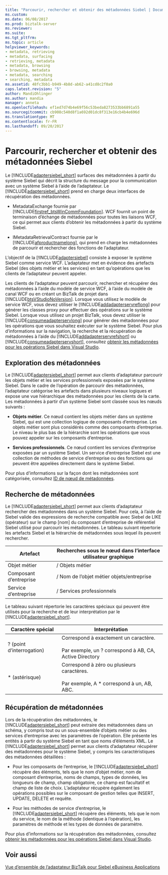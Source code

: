 ```yaml
---
title: "Parcourir, rechercher et obtenir des métadonnées Siebel | Documents Microsoft"
ms.custom: 
ms.date: 06/08/2017
ms.prod: biztalk-server
ms.reviewer: 
ms.suite: 
ms.tgt_pltfrm: 
ms.topic: article
helpviewer_keywords:
- metadata, retrieving
- metadata, surfacing
- retrieving, metadata
- metadata, browsing
- browsing, metadata
- metadata, searching
- searching, metadata
ms.assetid: 48fc3bb1-b949-4b8d-ab62-a41cd8c2f0a0
caps.latest.revision: "5"
author: MandiOhlinger
ms.author: mandia
manager: anneta
ms.openlocfilehash: ef1ed7d74b4e69f56c53beda8273533bb6891a55
ms.sourcegitcommit: cb908c540d8f1a692d01dc8f313e16cb4b4e696d
ms.translationtype: MT
ms.contentlocale: fr-FR
ms.lasthandoff: 09/20/2017
---
```

# <a name="browse-search-and-get-siebel-metadata"></a>Parcourir, rechercher et obtenir des métadonnées Siebel
Le [!INCLUDE[adaptersiebel_short](../../includes/adaptersiebel-short-md.md)] surfaces des métadonnées à partir du système Siebel qui décrit la structure du message pour la communication avec un système Siebel à l’aide de l’adaptateur. Le [!INCLUDE[adaptersiebel_short](../../includes/adaptersiebel-short-md.md)] prend en charge deux interfaces de récupération des métadonnées.  
  
-   MetadataExchange fournie par [!INCLUDE[firstref_btsWinCommFoundation](../../includes/firstref-btswincommfoundation-md.md)]. WCF fournit un point de terminaison d’échange de métadonnées pour toutes les liaisons WCF, ce qui permet aux clients d’obtenir les métadonnées à partir du système Siebel.  
  
-   IMetadataRetrievalContract fournie par le [!INCLUDE[afproductnamelong](../../includes/afproductnamelong-md.md)], qui prend en charge les métadonnées de parcourir et rechercher des fonctions de l’adaptateur.  
  
 L’objectif de la [!INCLUDE[adaptersiebel](../../includes/adaptersiebel-md.md)] consiste à exposer le système Siebel comme service WCF. L’adaptateur met en évidence des artefacts Siebel (des objets métier et les services) en tant qu’opérations que les clients de l’adaptateur peuvent appeler.  
  
 Les clients de l’adaptateur peuvent parcourir, rechercher et récupérer des métadonnées à l’aide du modèle de service WCF, à l’aide du modèle de canal WCF ou en créant un BizTalk de projet dans [!INCLUDE[btsVStudioNoVersion](../../includes/btsvstudionoversion-md.md)]. Lorsque vous utilisez le modèle de service WCF, vous devez utiliser le [!INCLUDE[addadapterservreflong](../../includes/addadapterservreflong-md.md)] pour générer les classes proxy pour effectuer des opérations sur le système Siebel. Lorsque vous utilisez un projet BizTalk, vous devez utiliser le [!INCLUDE[consumeadapterservlong](../../includes/consumeadapterservlong-md.md)] pour générer des métadonnées pour les opérations que vous souhaitez exécuter sur le système Siebel. Pour plus d’informations sur la navigation, la recherche et la récupération de métadonnées à l’aide du [!INCLUDE[addadapterservrefshort](../../includes/addadapterservrefshort-md.md)] ou [!INCLUDE[consumeadapterservshort](../../includes/consumeadapterservshort-md.md)], consultez [obtenir les métadonnées pour les opérations Siebel dans Visual Studio](../../adapters-and-accelerators/adapter-siebel/get-metadata-for-siebel-operations-in-visual-studio.md).  
  
## <a name="browsing-metadata"></a>Exploration des métadonnées  
 Le [!INCLUDE[adaptersiebel_short](../../includes/adaptersiebel-short-md.md)] permet aux clients d’adaptateur parcourir les objets métier et les services professionnels exposées par le système Siebel. Dans le cadre de l’opération de parcourir des métadonnées, l’adaptateur catégorise les artefacts dans plusieurs niveaux logiques et expose une vue hiérarchique des métadonnées pour les clients de la carte. Les métadonnées à partir d’un système Siebel sont classée sous les nœuds suivants :  
  
-   **Objets métier**. Ce nœud contient les objets métier dans un système Siebel, qui est une collection logique de composants d’entreprise. Les objets métier sont plus considérés comme des composants d’entreprise. Le niveau le plus bas de la hiérarchie sont les opérations que vous pouvez appeler sur les composants d’entreprise.  
  
-   **Services professionnels**. Ce nœud contient les services d’entreprise exposées par un système Siebel. Un service d’entreprise Siebel est une collection de méthodes de service d’entreprise ou des fonctions qui peuvent être appelées directement dans le système Siebel.  
  
 Pour plus d’informations sur la façon dont les métadonnées sont catégorisée, consultez [ID de nœud de métadonnées](../../adapters-and-accelerators/adapter-siebel/metadata-node-ids1.md).  
  
## <a name="searching-metadata"></a>Recherche de métadonnées  
 Le [!INCLUDE[adaptersiebel_short](../../includes/adaptersiebel-short-md.md)] permet aux clients d’adaptateur rechercher des métadonnées dans un système Siebel. Pour cela, à l’aide de Siebel valide des expressions de recherche compatible avec Siebel de LIKE (opérateur) sur le champ [nom] du composant d’entreprise de référentiel Siebel utilisé pour parcourir les métadonnées. Le tableau suivant répertorie les artefacts Siebel et la hiérarchie de métadonnées sous lequel ils peuvent rechercher.  
  
|Artefact|Recherches sous le nœud dans l’interface utilisateur graphique|  
|--------------|----------------------------------------|  
|Objet métier|/ Objets métier|  
|Composant d’entreprise|/ Nom de l’objet métier objets/entreprise|  
|Service d’entreprise|/ Services professionnels|  
  
 Le tableau suivant répertorie les caractères spéciaux qui peuvent être utilisés pour la recherche et de leur interprétation par le [!INCLUDE[adaptersiebel_short](../../includes/adaptersiebel-short-md.md)].  
  
|Caractère spécial|Interprétation|  
|-----------------------|--------------------|  
|? (point d’interrogation)|Correspond à exactement un caractère.<br /><br /> Par exemple, un ? correspond à AB, CA, Active Directory|  
|* (astérisque)|Correspond à zéro ou plusieurs caractères.<br /><br /> Par exemple, A * correspond à un, AB, ABC.|  
  
## <a name="retrieving-metadata"></a>Récupération de métadonnées  
 Lors de la récupération des métadonnées, le [!INCLUDE[adaptersiebel_short](../../includes/adaptersiebel-short-md.md)] peut extraire des métadonnées dans un schéma, y compris tout ou un sous-ensemble d’objets métier ou des services d’entreprise avec les paramètres de l’opération. Elle présente les entités à partir du système Siebel en tant que noms d’éléments XML. Le [!INCLUDE[adaptersiebel_short](../../includes/adaptersiebel-short-md.md)] permet aux clients d’adaptateur récupérer des métadonnées pour le système Siebel, y compris les caractéristiques des métadonnées détaillées :  
  
-   Pour les composants de l’entreprise, le [!INCLUDE[adaptersiebel_short](../../includes/adaptersiebel-short-md.md)] récupère des éléments, tels que le nom d’objet métier, nom de composant d’entreprise, noms de champs, types de données, les longueurs de champ, champ obligatoire, ce champ est facultatif et champ de liste de choix. L’adaptateur récupère également les opérations possibles sur le composant de gestion telles que INSERT, UPDATE, DELETE et requête.  
  
-   Pour les méthodes de service d’entreprise, le [!INCLUDE[adaptersiebel_short](../../includes/adaptersiebel-short-md.md)] récupère des éléments, tels que le nom du service, le nom de la méthode (identique à l’opération), les paramètres de méthode et les types de données de paramètre.  
  
 Pour plus d’informations sur la récupération des métadonnées, consultez [obtenir les métadonnées pour les opérations Siebel dans Visual Studio](../../adapters-and-accelerators/adapter-siebel/get-metadata-for-siebel-operations-in-visual-studio.md).  
  
## <a name="see-also"></a>Voir aussi  
 [Vue d’ensemble de l’adaptateur BizTalk pour Siebel eBusiness Applications](../../adapters-and-accelerators/adapter-siebel/overview-of-biztalk-adapter-for-siebel-ebusiness-applications.md)
